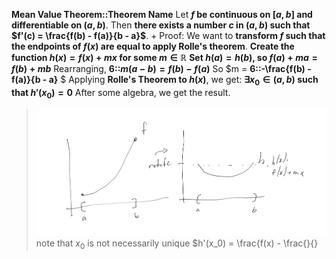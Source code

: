 **Mean Value Theorem::Theorem Name**
Let **$f$ be continuous on $[a,b]$ and differentiable on $(a,b)$**. Then **there exists a number $c$ in $(a,b)$ such that $f'(c) = \frac{f(b) - f(a)}{b - a}$**.
+
Proof:
We want to **transform $f$ such that the endpoints of $f(x)$ are equal to apply Rolle's theorem**.
**Create the function $h(x) = f(x) + mx$ for some $m \in \mathbb{R}$**
**Set $h(a) = h(b)$, so $f(a) + ma = f(b) + mb$** 
Rearranging, **6::$m(a-b) = f(b) - f(a)$**
So $m = **6::-\frac{f(b) - f(a)}{b - a}** $ 
Applying **Rolle's Theorem to $h(x)$**, we get:
**$\exists x_0 \in (a,b)$ such that $h'(x_0) = 0$** 
After some algebra, we get the result.
> ![](z_attachments/mvt.png)
> note that $x_0$ is not necessarily unique
> $h'(x_0) = \frac{f(x) - \frac{}{}
